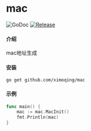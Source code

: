 # mac
![GoDoc](https://pkg.go.dev/badge/github.com/ximoqing/mac?status.svg)
[![Release](https://img.shields.io/badge/Release-0.0.1-red)](https://github.com/ximoqing/mac/releases)

#### 介绍
mac地址生成

#### 安装
```
go get github.com/ximoqing/mac
```

#### 示例
```go
func main() {
    mac := mac.MacInit()
    fmt.Println(mac)
}

```

